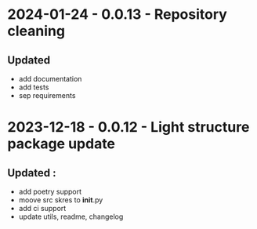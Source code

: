 # 2024-01-24 - 0.0.13 - Repository cleaning

## Updated

- add documentation
- add tests
- sep requirements



# 2023-12-18 - 0.0.12 - Light structure package update

## Updated :
- add poetry support
- moove src skres to __init__.py
- add ci support
- update utils, readme, changelog

